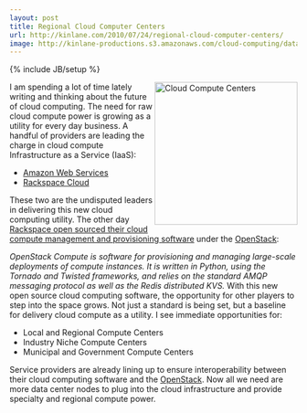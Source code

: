 ```yaml
---
layout: post
title: Regional Cloud Computer Centers
url: http://kinlane.com/2010/07/24/regional-cloud-computer-centers/
image: http://kinlane-productions.s3.amazonaws.com/cloud-computing/datacenter1.png
---
```

{% include JB/setup %}
<p>
     <img class="alignnone c1" title="Cloud Compute Centers" src="http://kinlane-productions.s3.amazonaws.com/cloud-computing/datacenter1.png"  width="250" align="right" />I am spending a lot of time lately writing and thinking about the future of cloud computing. The need for raw cloud compute power is growing as a utility for every day business. A handful of providers are leading the charge in cloud compute Infrastructure as a Service (IaaS):
</p>
<ul class="mainlist">
     <li>
          <a href="http://aws.amazon.com/" target="_blank">Amazon Web Services</a>
     </li>
     <li>
          <a href="http://www.rackspacecloud.com/" target="_blank">Rackspace Cloud</a>
     </li>
</ul>
<p>
     These two are the undisputed leaders in delivering this new cloud computing utility. The other day <a href="http://www.kinlane.com/2010/07/openstack-open-source-open-standards-cloud/">Rackspace open sourced their cloud compute management and provisioning software</a> under the <a href="http://www.openstack.org" target="_blank">OpenStack</a>:
</p>
<p>
     <em>OpenStack Compute is software for provisioning and managing large-scale deployments of compute instances. It is written in Python, using the Tornado and Twisted frameworks, and relies on the standard AMQP messaging protocol as well as the Redis distributed KVS.</em> With this new open source cloud computing software, the opportunity for other players to step into the space grows. Not just a standard is being set, but a baseline for delivery cloud compute as a utility. I see immediate opportunities for:
</p>
<ul class="mainlist">
     <li>Local and Regional Compute Centers
     </li>
     <li>Industry Niche Compute Centers
     </li>
     <li>Municipal and Government Compute Centers
     </li>
</ul>
<p>
     Service providers are already lining up to ensure interoperability between their cloud computing software and the <a href="http://www.openstack.org/" target="_blank">OpenStack</a>. Now all we need are more data center nodes to plug into the cloud infrastructure and provide specialty and regional compute power.
</p>
